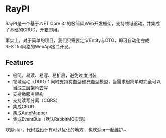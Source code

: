 # RayPI

RayPI是一个基于.NET Core 3.1的极简风Web开发框架，支持领域驱动，并集成了基础的CRUD，开箱即用。

事实上，对于简单的项目，我们只需要定义Entity与DTO，即可自动化完成RESTful风格的WebApi接口开发。

## Features

* 极简，易读、易写、易扩展，避免过度封装
* 领域驱动（DDD）：同时支持贫血型和充血型模型，当需求很简单时完全可以当成三层架构去写
* 支持微服务架构
* 支持读写分离（CQRS）
* 集成CRUD
* 集成AutoMapper
* 集成EventBus（默认RabbitMQ实现）

欢迎star，代码或设计有可以优化的地方，也欢迎pr一起维护~
